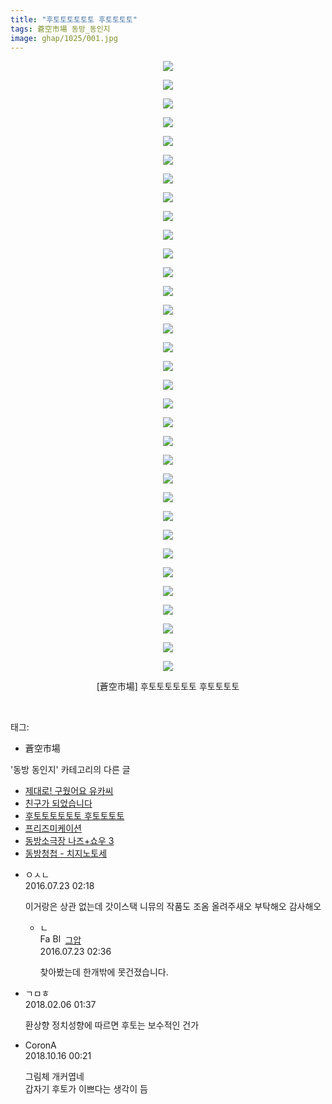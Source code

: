 ```yaml
---
title: "후토토토토토토 후토토토토"
tags: 蒼空市場 동방_동인지
image: ghap/1025/001.jpg
---
```

<div class="article">
<p style="text-align: center; clear: none; float: none;"><img src="{{ site.nasurl }}/ghap/1025/001.jpg"/></p>
<p style="text-align: center; clear: none; float: none;"><img src="{{ site.nasurl }}/ghap/1025/002.jpg"/></p>
<p style="text-align: center; clear: none; float: none;"><img src="{{ site.nasurl }}/ghap/1025/003.jpg"/></p>
<p style="text-align: center; clear: none; float: none;"><img src="{{ site.nasurl }}/ghap/1025/004.jpg"/></p>
<p style="text-align: center; clear: none; float: none;"><img src="{{ site.nasurl }}/ghap/1025/005.jpg"/></p>
<p style="text-align: center; clear: none; float: none;"><img src="{{ site.nasurl }}/ghap/1025/006.jpg"/></p>
<p style="text-align: center; clear: none; float: none;"><img src="{{ site.nasurl }}/ghap/1025/007.jpg"/></p>
<p style="text-align: center; clear: none; float: none;"><img src="{{ site.nasurl }}/ghap/1025/008.jpg"/></p>
<p style="text-align: center; clear: none; float: none;"><img src="{{ site.nasurl }}/ghap/1025/009.jpg"/></p>
<p style="text-align: center; clear: none; float: none;"><img src="{{ site.nasurl }}/ghap/1025/010.jpg"/></p>
<p style="text-align: center; clear: none; float: none;"><img src="{{ site.nasurl }}/ghap/1025/011.jpg"/></p>
<p style="text-align: center; clear: none; float: none;"><img src="{{ site.nasurl }}/ghap/1025/012.jpg"/></p>
<p style="text-align: center; clear: none; float: none;"><img src="{{ site.nasurl }}/ghap/1025/013.jpg"/></p>
<p style="text-align: center; clear: none; float: none;"><img src="{{ site.nasurl }}/ghap/1025/014.jpg"/></p>
<p style="text-align: center; clear: none; float: none;"><img src="{{ site.nasurl }}/ghap/1025/015.jpg"/></p>
<p style="text-align: center; clear: none; float: none;"><img src="{{ site.nasurl }}/ghap/1025/016.jpg"/></p>
<p style="text-align: center; clear: none; float: none;"><img src="{{ site.nasurl }}/ghap/1025/017.jpg"/></p>
<p style="text-align: center; clear: none; float: none;"><img src="{{ site.nasurl }}/ghap/1025/018.jpg"/></p>
<p style="text-align: center; clear: none; float: none;"><img src="{{ site.nasurl }}/ghap/1025/019.jpg"/></p>
<p style="text-align: center; clear: none; float: none;"><img src="{{ site.nasurl }}/ghap/1025/020.jpg"/></p>
<p style="text-align: center; clear: none; float: none;"><img src="{{ site.nasurl }}/ghap/1025/021.jpg"/></p>
<p style="text-align: center; clear: none; float: none;"><img src="{{ site.nasurl }}/ghap/1025/022.jpg"/></p>
<p style="text-align: center; clear: none; float: none;"><img src="{{ site.nasurl }}/ghap/1025/023.jpg"/></p>
<p style="text-align: center; clear: none; float: none;"><img src="{{ site.nasurl }}/ghap/1025/024.jpg"/></p>
<p style="text-align: center; clear: none; float: none;"><img src="{{ site.nasurl }}/ghap/1025/025.jpg"/></p>
<p style="text-align: center; clear: none; float: none;"><img src="{{ site.nasurl }}/ghap/1025/026.jpg"/></p>
<p style="text-align: center; clear: none; float: none;"><img src="{{ site.nasurl }}/ghap/1025/027.jpg"/></p>
<p style="text-align: center; clear: none; float: none;"><img src="{{ site.nasurl }}/ghap/1025/028.jpg"/></p>
<p style="text-align: center; clear: none; float: none;"><img src="{{ site.nasurl }}/ghap/1025/029.jpg"/></p>
<p style="text-align: center; clear: none; float: none;"><img src="{{ site.nasurl }}/ghap/1025/030.jpg"/></p>
<p style="text-align: center; clear: none; float: none;"><img src="{{ site.nasurl }}/ghap/1025/031.jpg"/></p>
<p style="text-align: center; clear: none; float: none;"><img src="{{ site.nasurl }}/ghap/1025/032.jpg"/></p>
<p style="text-align: center; clear: none; float: none;"><img src="{{ site.nasurl }}/ghap/1025/033.jpg"/></p>
<p style="text-align: center; clear: none; float: none;">[蒼空市場] 후토토토토토토 후토토토토</p>
<p><br/></p>
</div><div class="tagTrail">
<p>태그: </p>
<ul>
<li>蒼空市場</li>
</ul>
</div><div class="another">
<p>'동방 동인지' 카테고리의 다른 글</p>
<ul>
<li><a href="/2016-07-23-ghap_1033">제대로! 구웠어요 유카씨</a></li>
<li><a href="/2016-07-23-ghap_1026">친구가 되었습니다</a></li>
<li><a href="/2016-07-23-ghap_1025">후토토토토토토 후토토토토</a></li>
<li><a href="/2016-07-23-ghap_1024">프리즈미케이션</a></li>
<li><a href="/2016-07-22-ghap_1023">동방소극장 나즈+쇼우 3</a></li>
<li><a href="/2016-07-22-ghap_1022">동방청첩 - 치지노토세</a></li>
</ul>
</div><div class="cb_module cb_fluid">
<div class="cb_wrt cb_profile">
<div class="comment">
<ul>
<li class="cb_thumb_off" id="comment14762458">
<div class="cb_comment_area">
<div class="cb_info_area">
<div class="cb_section">
<span class="cb_nick_name">ㅇㅅㄴ</span>
</div>
<div class="cb_section">
<span class="cb_date">2016.07.23 02:18 </span>
</div>
</div>
<div class="cb_dsc_comment">
<p class="cb_dsc">
											이거랑은 상관 없는데 갓이스택 니뮤의 작품도 조옴 올려주새오 부탁해오 감사해오
										</p>
</div>
<ul>
<li class="cb_thumb_off" id="comment14762471">
<span class="cb_bu_subnode">ㄴ</span>
<div class="cb_comment_area">
<div class="cb_info_area">
<div class="cb_section">
<span class="cb_nick_name"><img alt="Favicon of https://ghaptouhou.tistory.com" height="16" onerror="this.onerror=null;this.parentNode.removeChild(this)" src="https://ghaptouhou.tistory.com/favicon.ico" width="16"/> <img alt="BlogIcon" height="16" onerror="this.parentNode.removeChild(this)" src="https://ghaptouhou.tistory.com/index.gif" width="16"/> <a href="https://ghaptouhou.tistory.com" onclick="return openLinkInNewWindow(this)"> 그압</a><span class="tistoryProfileLayerTrigger" onclick='TistoryProfile.show(event, this, {"title":"\uc800\uae30 \uc774\uac70 \ub098\uc911\uc5d0 \uc218\uc815 \uac00\ub2a5\ud558\ub098\uc694","url":"https:\/\/ghap.tistory.com","nickname":"\uadf8\uc555","items":[]}); return false;'></span></span>
</div>
<div class="cb_section">
<span class="cb_date">2016.07.23 02:36 </span>
</div>
</div>
<div class="cb_dsc_comment">
<p class="cb_dsc">
																찾아봤는데 한개밖에 못건졌습니다.
															</p>
</div>
</div>
</li>
</ul>
</div></li>
<li class="cb_thumb_off" id="comment15193213">
<div class="cb_comment_area">
<div class="cb_info_area">
<div class="cb_section">
<span class="cb_nick_name">ㄱㅁㅎ</span>
</div>
<div class="cb_section">
<span class="cb_date">2018.02.06 01:37 </span>
</div>
</div>
<div class="cb_dsc_comment">
<p class="cb_dsc">
											환상향 정치성향에 따르면 후토는 보수적인 건가
										</p>
</div>
</div></li>
<li class="cb_thumb_off" id="comment15356080">
<div class="cb_comment_area">
<div class="cb_info_area">
<div class="cb_section">
<span class="cb_nick_name">CoronA</span>
</div>
<div class="cb_section">
<span class="cb_date">2018.10.16 00:21 </span>
</div>
</div>
<div class="cb_dsc_comment">
<p class="cb_dsc">
											그림체 개커엽네<br/>
갑자기 후토가 이쁘다는 생각이 듬
										</p>
</div>
</div></li>
</ul>
</div>
</div><!-- commentList close -->
</div>
<br/>
<p id="refer"></p>
<br/>
